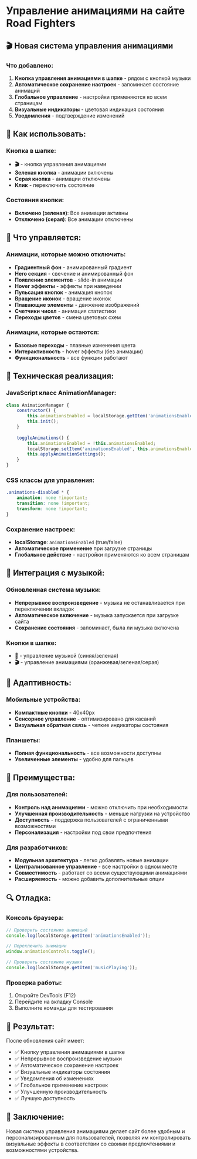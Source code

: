 # Управление анимациями на сайте Road Fighters

## 🎬 Новая система управления анимациями

### Что добавлено:

1. **Кнопка управления анимациями в шапке** - рядом с кнопкой музыки
2. **Автоматическое сохранение настроек** - запоминает состояние анимаций
3. **Глобальное управление** - настройки применяются ко всем страницам
4. **Визуальные индикаторы** - цветовая индикация состояния
5. **Уведомления** - подтверждение изменений

## 🎯 Как использовать:

### Кнопка в шапке:
- **🎬** - кнопка управления анимациями
- **Зеленая кнопка** - анимации включены
- **Серая кнопка** - анимации отключены
- **Клик** - переключить состояние

### Состояния кнопки:
- **Включено (зеленая)**: Все анимации активны
- **Отключено (серая)**: Все анимации отключены

## 🎨 Что управляется:

### Анимации, которые можно отключить:
- **Градиентный фон** - анимированный градиент
- **Hero секция** - свечение и анимированный фон
- **Появление элементов** - slide-in анимации
- **Hover эффекты** - эффекты при наведении
- **Пульсация кнопок** - анимация кнопок
- **Вращение иконок** - вращение иконок
- **Плавающие элементы** - движение изображений
- **Счетчики чисел** - анимация статистики
- **Переходы цветов** - смена цветовых схем

### Анимации, которые остаются:
- **Базовые переходы** - плавные изменения цвета
- **Интерактивность** - hover эффекты (без анимации)
- **Функциональность** - все функции работают

## 🔧 Техническая реализация:

### JavaScript класс AnimationManager:
```javascript
class AnimationManager {
    constructor() {
        this.animationsEnabled = localStorage.getItem('animationsEnabled') !== 'false';
        this.init();
    }
    
    toggleAnimations() {
        this.animationsEnabled = !this.animationsEnabled;
        localStorage.setItem('animationsEnabled', this.animationsEnabled);
        this.applyAnimationSettings();
    }
}
```

### CSS классы для управления:
```css
.animations-disabled * {
    animation: none !important;
    transition: none !important;
    transform: none !important;
}
```

### Сохранение настроек:
- **localStorage**: `animationsEnabled` (true/false)
- **Автоматическое применение** при загрузке страницы
- **Глобальное действие** - настройки применяются ко всем страницам

## 🎵 Интеграция с музыкой:

### Обновленная система музыки:
- **Непрерывное воспроизведение** - музыка не останавливается при переключении вкладок
- **Автоматическое включение** - музыка запускается при загрузке сайта
- **Сохранение состояния** - запоминает, была ли музыка включена

### Кнопки в шапке:
- **🎵** - управление музыкой (синяя/зеленая)
- **🎬** - управление анимациями (оранжевая/зеленая/серая)

## 📱 Адаптивность:

### Мобильные устройства:
- **Компактные кнопки** - 40x40px
- **Сенсорное управление** - оптимизировано для касаний
- **Визуальная обратная связь** - четкие индикаторы состояния

### Планшеты:
- **Полная функциональность** - все возможности доступны
- **Увеличенные элементы** - удобно для пальцев

## 🎯 Преимущества:

### Для пользователей:
- **Контроль над анимациями** - можно отключить при необходимости
- **Улучшенная производительность** - меньше нагрузки на устройство
- **Доступность** - поддержка пользователей с ограниченными возможностями
- **Персонализация** - настройки под свои предпочтения

### Для разработчиков:
- **Модульная архитектура** - легко добавлять новые анимации
- **Централизованное управление** - все настройки в одном месте
- **Совместимость** - работает со всеми существующими анимациями
- **Расширяемость** - можно добавить дополнительные опции

## 🔍 Отладка:

### Консоль браузера:
```javascript
// Проверить состояние анимаций
console.log(localStorage.getItem('animationsEnabled'));

// Переключить анимации
window.animationControls.toggle();

// Проверить состояние музыки
console.log(localStorage.getItem('musicPlaying'));
```

### Проверка работы:
1. Откройте DevTools (F12)
2. Перейдите на вкладку Console
3. Выполните команды для тестирования

## 🚀 Результат:

После обновления сайт имеет:
- ✅ Кнопку управления анимациями в шапке
- ✅ Непрерывное воспроизведение музыки
- ✅ Автоматическое сохранение настроек
- ✅ Визуальные индикаторы состояния
- ✅ Уведомления об изменениях
- ✅ Глобальное применение настроек
- ✅ Улучшенную производительность
- ✅ Лучшую доступность

## 🎉 Заключение:

Новая система управления анимациями делает сайт более удобным и персонализированным для пользователей, позволяя им контролировать визуальные эффекты в соответствии со своими предпочтениями и возможностями устройства. 